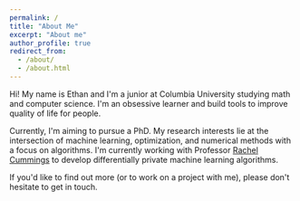 ```yaml
---
permalink: /
title: "About Me"
excerpt: "About me"
author_profile: true
redirect_from: 
  - /about/
  - /about.html
---
```


Hi! My name is Ethan and I'm a junior at Columbia University studying math and computer science. I'm an obsessive learner and build tools to improve quality of life for people.

Currently, I'm aiming to pursue a PhD. My research interests lie at the intersection of machine learning, optimization, and numerical methods with a focus on algorithms. I'm currently working with Professor [Rachel Cummings](https://www.engineering.columbia.edu/faculty/rachel-cummings) to develop differentially private machine learning algorithms.

 If you'd like to find out more (or to work on a project with me), please don't hesitate to get in touch.
